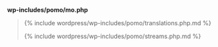 <p><b>wp-includes/pomo/mo.php</b></p>

<blockquote>

{% include wordpress/wp-includes/pomo/translations.php.md %}
 
{% include wordpress/wp-includes/pomo/streams.php.md %}

</blockquote>